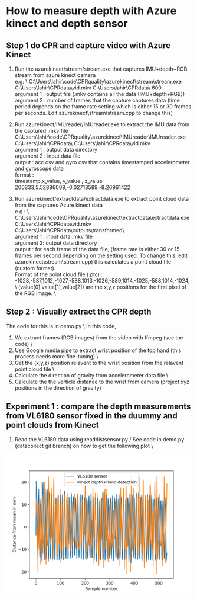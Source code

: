 # How to measure depth with Azure kinect and depth sensor
## Step 1 do CPR and capture video with Azure Kinect
1. Run the azurekinect/stream/stream.exe that captures IMU+depth+RGB stream from azure kinect camera \
e.g: \ 
C:\Users\lahir\code\CPRquality\azurekinect\stream\stream.exe C:\\Users\\lahir\\CPRdata\\vid.mkv C:\\Users\\lahir\\CPRdata\\ 600 \
argument 1 : output file (.mkv contains all the data (IMU+depth+RGB)) \
argument 2 : number of frames that the capture captures data (time period depends on the frame rate setting which is either 15 or 30 frames per seconds. Edit azurekinect\stream\stream.cpp to change this)

2.  Run azurekinect/IMUreader/IMUreader.exe to extract the IMU data from the captured .mkv file \
C:\Users\lahir\code\CPRquality\azurekinect\IMUreader\IMUreader.exe C:\\Users\\lahir\\CPRdata\\ C:\\Users\\lahir\\CPRdata\\vid.mkv \
argument 1 : output data directory \
argument 2 : input data file \
output : acc.csv and gyro.csv that contains timestamped accelerometer and gyroscope data \
format : \
timestamp,x_value, y_value   , z_value \
200333,5.52886009,-0.02718589,-8.26961422

3. Run azurekinect/extractdata/extractdata.exe to extract point cloud data from the captures Azure kinect data \
e.g : \ 
C:\Users\lahir\code\CPRquality\azurekinect\extractdata\extractdata.exe C:\\Users\\lahir\\CPRdata\\vid.mkv C:\\Users\\lahir\\CPRdata\\outputs\\transformed\\  \
argument 1 : input data .mkv file \
argument 2: output data directory \
output : for each frame of the data file, (frame rate is either 30 or 15 frames per second depending on the setting used. To change this, edit azurekinect\stream\stream.cpp) this calculates a point cloud file (custom format). \
Format of the point cloud file (.ptc) : \
-1028,-587,1012,-1027,-588,1013,-1026,-589,1014,-1025,-588,1014,-1024, \ 
(value[0],value[1],value[2]) are the x,y,z positions for the first pixel of the RGB image. \


## Step 2 : Visually extract the CPR depth 
The code for this is in demo.py \ 
In this code, 
1. We extract frames (RGB images) from the video with ffmpeg (see the code) \
2. Use Google media pipe to extract wrist position of the top hand (this process needs more fine-tuning) \
3. Get the (x,y,z) position relavent to the wrist position from the relavent point cloud file \
4. Calculate the direction of gravity from accelerometer data file \ 
5. Calculate the the verticle distance to the wrist from camera (project xyz positions in the direction of gravity)


## Experiment 1 : compare the depth measurements from VL6180 sensor fixed in the duummy and point clouds from Kinect
1. Read the VL6180 data using readdistsensor.py /
See code in demo.py (datacollect git branch) on how to get the following plot \ 

![Distance measurement Kinect vs VL6180 sensor](plots/kinect_vs_VL1680.png)












